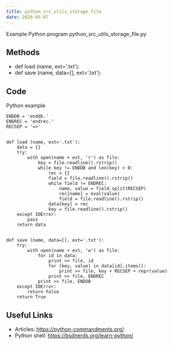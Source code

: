```yaml
---
title: python_src_utils_storage_file
date: 2020-05-07
---
```

Example Python program python_src_utils_storage_file.py


## Methods

* def load (name, ext='.txt'):
* def save (name, data=[], ext='.txt'):

## Code

Python example

    ENDDB = 'enddb.'
    ENDREC = 'endrec.'
    RECSEP = '=>'
    
    
    def load (name, ext='.txt'):
        data = {}
        try:
            with open(name + ext, 'r') as file:
                key = file.readline().rstrip()
                while key != ENDDB and len(key) > 0:
                    rec = {}
                    field = file.readline().rstrip()
                    while field != ENDREC:
                        name, value = field.split(RECSEP)
                        rec[name] = eval(value)
                        field = file.readline().rstrip()
                    data[key] = rec
                    key = file.readline().rstrip()
        except IOError:
            pass
        return data
    
    
    def save (name, data=[], ext='.txt'):
        try:
            with open(name + ext, 'w') as file:
                for id in data:
                    print >> file, id
                    for (key, value) in data[id].items():
                        print >> file, key + RECSEP + repr(value)
                    print >> file, ENDREC
                print >> file, ENDDB
        except IOError:
            return False
        return True
    

## Useful Links

- Articles: https://python-commandments.org/
- Python shell: https://bsdnerds.org/learn-python/

